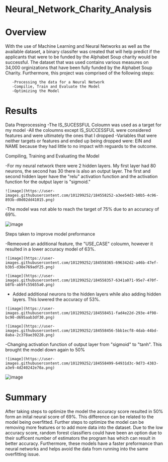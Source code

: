 # Neural_Network_Charity_Analysis

# Overview

   With the use of Machine Learning and Neural Networks as well as the available dataset, a binary classifer was created that will help predict if 
    the applicants that were to be funded by the Alphabet Soup charity would be successful. The dataset that was used contains various measures on 34,000
    orginizations that have been fully funded by the Alphabet Soup Charity. Furthermore, this project was comprised of the following steps:
      
       -Processing the data for a Neural Network
       -Compilie, Train and Evaluate the Model
       -Optimizing the Model
        
 # Results
 
 Data Preprocessing
      -The IS_SUCESSFUL Coloumn was used as a target for my model
      -All the coloumns except IS_SUCCESSFUL were considered features and were ultimately the ones that I dropped
      -Variables that were neither targets or features and ended up being dropped were: EIN and NAME because they had little to no impact with reguards to the
      outcome.
      
  Compiling, Training and Evaluating the Model
    
   -For my neural network there were 2 hidden layers. My first layer had 80 neurons, the second has 30 there is also an output layer. The first and second hidden layer
    have the "relu" activation function and the activation function for the output layer is "sigmoid."
    
    ![image](https://user-images.githubusercontent.com/101299252/184558252-a3ee54d3-b0b5-4c96-893b-d0d02dd41015.png)

   -The model was not able to reach the target of 75% due to an accuracy of 69%.
    
   ![image](https://user-images.githubusercontent.com/101299252/184558301-8145d0ca-0b41-4665-a092-a81cde3087f7.png)

  Steps taken to improve model preformance
   
   -Remeoved an additional feature, the "USE_CASE" coloumn, however it resulted in a lower accuracy model of 63%.

    ![image](https://user-images.githubusercontent.com/101299252/184558365-696342d2-a46b-47ef-b3b5-d38e769adf25.png)

    ![image](https://user-images.githubusercontent.com/101299252/184558357-6341a071-95e7-470f-b8fb-ab9fc55655a0.png)
  
   - Added additional neurons to the hidden layers while also adding hidden layers. This lowered the accuracy of 53%.
    
    ![image](https://user-images.githubusercontent.com/101299252/184558451-fad4e22d-293e-4f98-bc90-d695aab3df30.png)

    ![image](https://user-images.githubusercontent.com/101299252/184558456-5bb1ecf8-4dab-44bd-8aba-2c378ae39228.png)

   -Changing activation function of output layer from "sigmoid" to "tanh". This brought the model down again to 50%
    
    ![image](https://user-images.githubusercontent.com/101299252/184558499-64931d3c-9d73-4383-a3e9-4d240242e70a.png)

   ![image](https://user-images.githubusercontent.com/101299252/184558507-1c89f9b8-e873-4448-a50a-2777af0593ea.png)

  # Summary
  
   After taking steps to optimize the model the accuracy score resulted in 50% form an inital neural score of 69%. This difference can be related to the model 
    being overfitted. Further steps to optimize the model can be removing more features or to add more data into the dataset. Due to the low accuracy score, 
    random forest classifiers could have been an option due to their sufficent number of estimators the program has which can result in better accuracy. Furthermore,
    these models have a faster preformance than neural networks and helps avoid the data from running into the same overfitting issue. 
